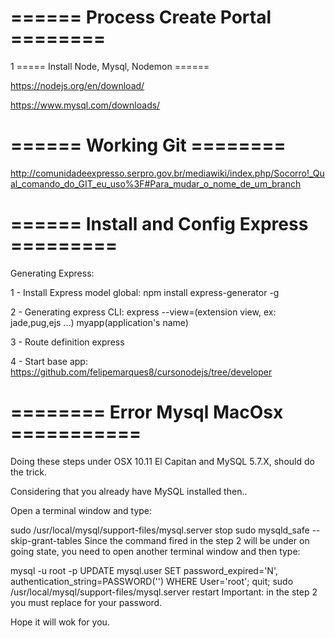 # ====== Process Create Portal ========

1 ===== Install Node, Mysql, Nodemon ======

https://nodejs.org/en/download/

https://www.mysql.com/downloads/

# ====== Working Git ========

http://comunidadeexpresso.serpro.gov.br/mediawiki/index.php/Socorro!_Qual_comando_do_GIT_eu_uso%3F#Para_mudar_o_nome_de_um_branch

#  ====== Install and Config Express =========

Generating Express:

1 - Install Express model global: npm install express-generator -g

2 - Generating express CLI: express --view=(extension view, ex: jade,pug,ejs ...) myapp(application's name)

3 - Route definition express

4 - Start base app: https://github.com/felipemarques8/cursonodejs/tree/developer

# ======== Error Mysql MacOsx ===========

Doing these steps under OSX 10.11 El Capitan and MySQL 5.7.X, should do the trick.

Considering that you already have MySQL installed then..

Open a terminal window and type:

sudo /usr/local/mysql/support-files/mysql.server stop
sudo mysqld_safe --skip-grant-tables
Since the command fired in the step 2 will be under on going state, you need to open another terminal window and then type:

mysql -u root -p
UPDATE mysql.user SET password_expired='N', authentication_string=PASSWORD('') WHERE User='root';
quit;
sudo /usr/local/mysql/support-files/mysql.server restart
Important: in the step 2 you must replace for your password.

Hope it will wok for you.
